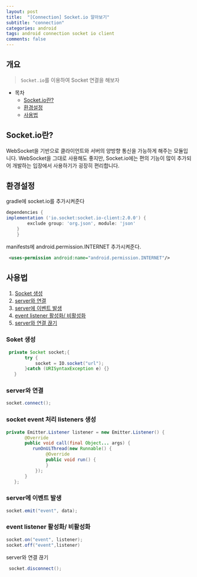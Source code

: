 ```yaml
---
layout: post
title:  "[Connection] Socket.io 알아보기"
subtitle: "connection"
categories: android
tags: android connection socket io client  
comments: false
---
```


## 개요
> `Socket.io`를 이용하여 Socket 연결을 해보자 
  
- 목차
	- [Socket.io란?](#Socket.io란?) 
	- [환경설정](#환경설정)
	- [사용법](#사용법)
	
## Socket.io란?
WebSocket을 기반으로 클라이언트와 서버의 양방향 통신을 가능하게 해주는 모듈입니다. WebSocket을 그대로 사용해도 좋지만, Socket.io에는 편의 기능이 많이 추가되어 개발하는 입장에서 사용하기가 굉장히 편리합니다.  

## 환경설정

gradle에 socket.io를 추가시켜준다

```gradle
dependencies {
implementation ('io.socket:socket.io-client:2.0.0') {
        exclude group: 'org.json', module: 'json'
    }
    }
```
manifests에 android.permission.INTERNET 추가시켜준다.

```xml
 <uses-permission android:name="android.permission.INTERNET"/>
 ```
 
 ## 사용법
 
 1. [Socket 생성](Socket-생성)
 2. [server와 연결](server와-연결)
 3. [server에 이벤트 발생](server에-이벤트-발생)
 4. [event listener 활성화/ 비활성화](event-listener-활성화/-비활성화)
 5. [server와 연결 끊기](server와-연결-끊기)
 
 ### Soket 생성
 ```java
  private Socket socket;{
        try {
            socket = IO.socket("url");
        }catch (URISyntaxException e) {}
    }
 ```
 
 ### server와 연결
 ```java
 socket.connect();
 ```
 
 ### socket event 처리 listeners 생성
 ```java
 private Emitter.Listener listener = new Emitter.Listener() {
        @Override
        public void call(final Object... args) {
           runOnUiThread(new Runnable() {
                @Override
                public void run() {                  
                }
            });
        }
    };
 ```
 ### server에 이벤트 발생
 ```java
 socket.emit("event", data);
 
 ```
 
 ### event listener 활성화/ 비활성화
 ```java
 socket.on("event", listener);
 socket.off("event",listener)
 ```
 
 server와 연결 끊기
 ```java
  socket.disconnect();
 ```
 
 
 
 
 
